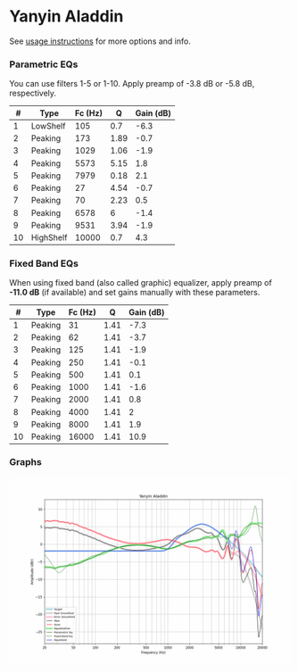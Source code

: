 # Yanyin Aladdin
See [usage instructions](https://github.com/jaakkopasanen/AutoEq#usage) for more options and info.

### Parametric EQs
You can use filters 1-5 or 1-10. Apply preamp of -3.8 dB or -5.8 dB, respectively.

|   # | Type      |   Fc (Hz) |    Q |   Gain (dB) |
|-----|-----------|-----------|------|-------------|
|   1 | LowShelf  |       105 | 0.7  |        -6.3 |
|   2 | Peaking   |       173 | 1.89 |        -0.7 |
|   3 | Peaking   |      1029 | 1.06 |        -1.9 |
|   4 | Peaking   |      5573 | 5.15 |         1.8 |
|   5 | Peaking   |      7979 | 0.18 |         2.1 |
|   6 | Peaking   |        27 | 4.54 |        -0.7 |
|   7 | Peaking   |        70 | 2.23 |         0.5 |
|   8 | Peaking   |      6578 | 6    |        -1.4 |
|   9 | Peaking   |      9531 | 3.94 |        -1.9 |
|  10 | HighShelf |     10000 | 0.7  |         4.3 |

### Fixed Band EQs
When using fixed band (also called graphic) equalizer, apply preamp of **-11.0 dB** (if available) and set gains manually with these parameters.

|   # | Type    |   Fc (Hz) |    Q |   Gain (dB) |
|-----|---------|-----------|------|-------------|
|   1 | Peaking |        31 | 1.41 |        -7.3 |
|   2 | Peaking |        62 | 1.41 |        -3.7 |
|   3 | Peaking |       125 | 1.41 |        -1.9 |
|   4 | Peaking |       250 | 1.41 |        -0.1 |
|   5 | Peaking |       500 | 1.41 |         0.1 |
|   6 | Peaking |      1000 | 1.41 |        -1.6 |
|   7 | Peaking |      2000 | 1.41 |         0.8 |
|   8 | Peaking |      4000 | 1.41 |         2   |
|   9 | Peaking |      8000 | 1.41 |         1.9 |
|  10 | Peaking |     16000 | 1.41 |        10.9 |

### Graphs
![](./Yanyin%20Aladdin.png)
